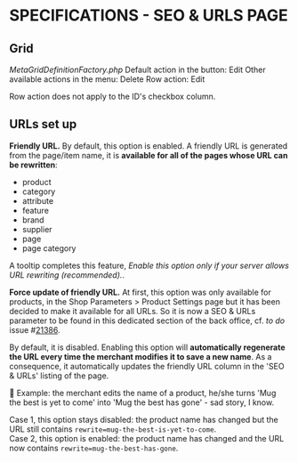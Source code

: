 # **SPECIFICATIONS - SEO & URLS PAGE**


## Grid

_MetaGridDefinitionFactory.php_ Default action in the button: Edit Other available actions in the menu: Delete Row action: Edit

Row action does not apply to the ID's checkbox column.


## URLs set up

**Friendly URL.** By default, this option is enabled. A friendly URL is generated from the page/item name, it is **available for all of the pages whose URL can be rewritten**:

- product
- category
- attribute
- feature
- brand
- supplier
- page
- page category

A tooltip completes this feature, _Enable this option only if your server allows URL rewriting (recommended)._.

**Force update of friendly URL.** At first, this option was only available for products, in the Shop Parameters > Product Settings page but it has been decided to make it available for all URLs. So it is now a SEO & URLs parameter to be found in this dedicated section of the back office, cf. _to do_ issue #[21386](https://github.com/PrestaShop/PrestaShop/issues/21386).

By default, it is disabled. Enabling this option will **automatically regenerate the URL every time the merchant modifies it to save a new name**. As a consequence, it automatically updates the friendly URL column in the 'SEO & URLs' listing of the page.

:pushpin: Example: the merchant edits the name of a product, he/she turns 'Mug the best is yet to come' into 'Mug the best has gone' - sad story, I know.

Case 1, this option stays disabled: the product name has changed but the URL still contains `rewrite=mug-the-best-is-yet-to-come`.</br>
Case 2, this option is enabled: the product name has changed and the URL now contains `rewrite=mug-the-best-has-gone`.
